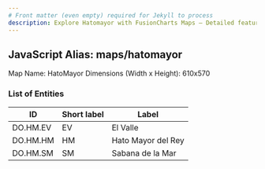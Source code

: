 ```yaml
---
# Front matter (even empty) required for Jekyll to process
description: Explore Hatomayor with FusionCharts Maps – Detailed features for seamless integration. Try now & enhance your data visualization today! 
---
```


## JavaScript Alias: maps/hatomayor

Map Name: HatoMayor
Dimensions (Width x Height): 610x570





### List of Entities

ID | Short label | Label
---|---|---|
DO.HM.EV|EV|El Valle
DO.HM.HM|HM|Hato Mayor del Rey
DO.HM.SM|SM|Sabana de la Mar